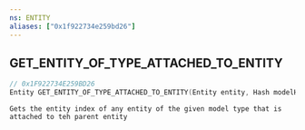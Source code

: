 ```yaml
---
ns: ENTITY
aliases: ["0x1f922734e259bd26"]
---
```

## GET_ENTITY_OF_TYPE_ATTACHED_TO_ENTITY

```c
// 0x1F922734E259BD26
Entity GET_ENTITY_OF_TYPE_ATTACHED_TO_ENTITY(Entity entity, Hash modelHash);
```

```
Gets the entity index of any entity of the given model type that is attached to teh parent entity
```
